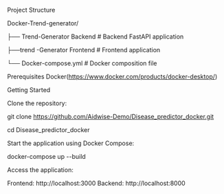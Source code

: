 
Project Structure

Docker-Trend-generator/

├── Trend-Generator Backend    # Backend FastAPI application

├──trend -Generator Frontend                  # Frontend application

└── Docker-compose.yml            # Docker composition file


Prerequisites
Docker(https://www.docker.com/products/docker-desktop/)

Getting Started


Clone the repository:

git clone https://github.com/Aidwise-Demo/Disease_predictor_docker.git

cd Disease_predictor_docker

Start the application using Docker Compose:

docker-compose up --build

Access the application:

Frontend: http://localhost:3000
Backend: http://localhost:8000

